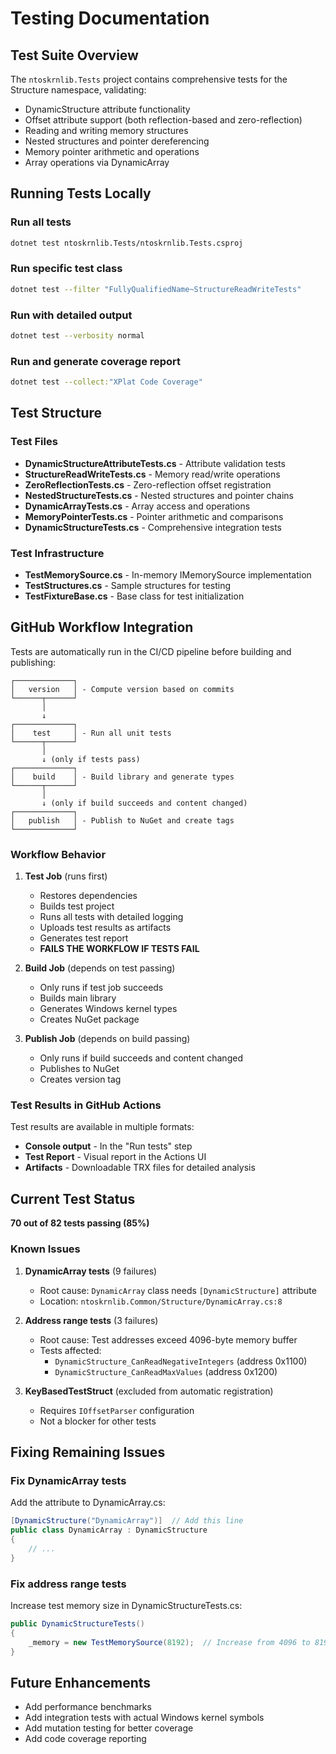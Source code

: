 # Testing Documentation

## Test Suite Overview

The `ntoskrnlib.Tests` project contains comprehensive tests for the Structure namespace, validating:
- DynamicStructure attribute functionality
- Offset attribute support (both reflection-based and zero-reflection)
- Reading and writing memory structures
- Nested structures and pointer dereferencing
- Memory pointer arithmetic and operations
- Array operations via DynamicArray

## Running Tests Locally

### Run all tests
```bash
dotnet test ntoskrnlib.Tests/ntoskrnlib.Tests.csproj
```

### Run specific test class
```bash
dotnet test --filter "FullyQualifiedName~StructureReadWriteTests"
```

### Run with detailed output
```bash
dotnet test --verbosity normal
```

### Run and generate coverage report
```bash
dotnet test --collect:"XPlat Code Coverage"
```

## Test Structure

### Test Files
- **DynamicStructureAttributeTests.cs** - Attribute validation tests
- **StructureReadWriteTests.cs** - Memory read/write operations
- **ZeroReflectionTests.cs** - Zero-reflection offset registration
- **NestedStructureTests.cs** - Nested structures and pointer chains
- **DynamicArrayTests.cs** - Array access and operations
- **MemoryPointerTests.cs** - Pointer arithmetic and comparisons
- **DynamicStructureTests.cs** - Comprehensive integration tests

### Test Infrastructure
- **TestMemorySource.cs** - In-memory IMemorySource implementation
- **TestStructures.cs** - Sample structures for testing
- **TestFixtureBase.cs** - Base class for test initialization

## GitHub Workflow Integration

Tests are automatically run in the CI/CD pipeline before building and publishing:

```
┌─────────────┐
│   version   │ - Compute version based on commits
└──────┬──────┘
       │
       ↓
┌─────────────┐
│    test     │ - Run all unit tests
└──────┬──────┘
       │
       ↓ (only if tests pass)
┌─────────────┐
│    build    │ - Build library and generate types
└──────┬──────┘
       │
       ↓ (only if build succeeds and content changed)
┌─────────────┐
│   publish   │ - Publish to NuGet and create tags
└─────────────┘
```

### Workflow Behavior

1. **Test Job** (runs first)
   - Restores dependencies
   - Builds test project
   - Runs all tests with detailed logging
   - Uploads test results as artifacts
   - Generates test report
   - **FAILS THE WORKFLOW IF TESTS FAIL**

2. **Build Job** (depends on test passing)
   - Only runs if test job succeeds
   - Builds main library
   - Generates Windows kernel types
   - Creates NuGet package

3. **Publish Job** (depends on build passing)
   - Only runs if build succeeds and content changed
   - Publishes to NuGet
   - Creates version tag

### Test Results in GitHub Actions

Test results are available in multiple formats:
- **Console output** - In the "Run tests" step
- **Test Report** - Visual report in the Actions UI
- **Artifacts** - Downloadable TRX files for detailed analysis

## Current Test Status

**70 out of 82 tests passing (85%)**

### Known Issues

1. **DynamicArray tests** (9 failures)
   - Root cause: `DynamicArray` class needs `[DynamicStructure]` attribute
   - Location: `ntoskrnlib.Common/Structure/DynamicArray.cs:8`

2. **Address range tests** (3 failures)
   - Root cause: Test addresses exceed 4096-byte memory buffer
   - Tests affected:
     - `DynamicStructure_CanReadNegativeIntegers` (address 0x1100)
     - `DynamicStructure_CanReadMaxValues` (address 0x1200)

3. **KeyBasedTestStruct** (excluded from automatic registration)
   - Requires `IOffsetParser` configuration
   - Not a blocker for other tests

## Fixing Remaining Issues

### Fix DynamicArray tests
Add the attribute to DynamicArray.cs:
```csharp
[DynamicStructure("DynamicArray")]  // Add this line
public class DynamicArray : DynamicStructure
{
    // ...
}
```

### Fix address range tests
Increase test memory size in DynamicStructureTests.cs:
```csharp
public DynamicStructureTests()
{
    _memory = new TestMemorySource(8192);  // Increase from 4096 to 8192
}
```

## Future Enhancements

- Add performance benchmarks
- Add integration tests with actual Windows kernel symbols
- Add mutation testing for better coverage
- Add code coverage reporting
